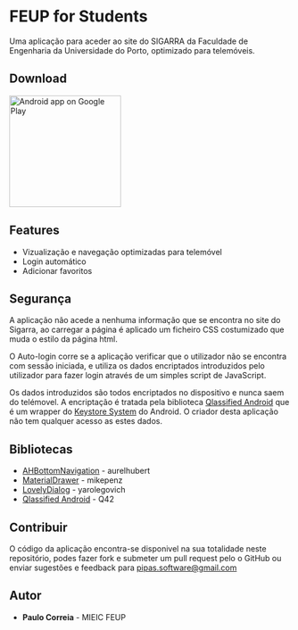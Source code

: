# FEUP for Students

Uma aplicação para aceder ao site do SIGARRA da Faculdade de Engenharia da Universidade do Porto, optimizado para telemóveis.

## Download
<a href="https://play.google.com/store/apps/">
  <img src="https://play.google.com/intl/en_us/badges/images/generic/en-play-badge.png"
       alt="Android app on Google Play" width="200"/>
</a>

## Features
* Vizualização e navegação optimizadas para telemóvel
* Login automático
* Adicionar favoritos

## Segurança
A aplicação não acede a nenhuma informação que se encontra no site do Sigarra, ao carregar a página é aplicado um ficheiro CSS costumizado que muda o estilo da página html.

O Auto-login corre se a aplicação verificar que o utilizador não se encontra com sessão iniciada, e utiliza os dados encriptados introduzidos pelo utilizador para fazer login através de um simples script de JavaScript.

Os dados introduzidos são todos encriptados no dispositivo e nunca saem do telémovel. A encriptação é tratada pela biblioteca [Qlassified Android](https://github.com/Q42/Qlassified-Android) que é um wrapper do [Keystore System](https://developer.android.com/training/articles/keystore.html) do Android. O criador desta aplicação não tem qualquer acesso as estes dados.

## Bibliotecas
 * [AHBottomNavigation](https://github.com/aurelhubert/ahbottomnavigation) -  aurelhubert
 * [MaterialDrawer](https://github.com/mikepenz/MaterialDrawer) - mikepenz
 * [LovelyDialog](https://github.com/yarolegovich/LovelyDialog) - yarolegovich
 * [Qlassified Android](https://github.com/Q42/Qlassified-Android) - Q42

## Contribuir
O código da aplicação encontra-se disponivel na sua totalidade neste repositório, podes fazer fork e submeter um pull request pelo o GitHub ou enviar sugestões e feedback para pipas.software@gmail.com

## Autor
 * **Paulo Correia** - MIEIC FEUP
